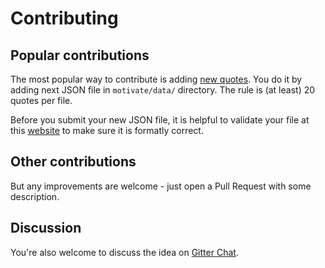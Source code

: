 # Contributing

## Popular contributions

The most popular way to contribute is adding [new quotes](https://github.com/mubaris/motivate/issues/3). You do it by adding next JSON file in `motivate/data/` directory. The rule is (at least) 20 quotes per file.

Before you submit your new JSON file, it is helpful to validate your file at this [website](https://jsonlint.com/) to make sure it is formatly correct.

## Other contributions

But any improvements are welcome - just open a Pull Request with some description.

## Discussion

You're also welcome to discuss the idea on [Gitter Chat](https://gitter.im/pymotivate/Lobby?utm_source=badge&utm_medium=badge&utm_campaign=pr-badge&utm_content=badge).
